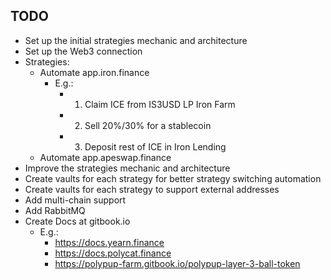 ## TODO

- Set up the initial strategies mechanic and architecture
- Set up the Web3 connection
- Strategies:
  - Automate app.iron.finance
    - E.g.:
      - 1) Claim ICE from IS3USD LP Iron Farm
      - 2) Sell 20%/30% for a stablecoin
      - 3) Deposit rest of ICE in Iron Lending
  - Automate app.apeswap.finance
- Improve the strategies mechanic and architecture
- Create vaults for each strategy for better strategy switching automation
- Create vaults for each strategy to support external addresses
- Add multi-chain support
- Add RabbitMQ
- Create Docs at gitbook.io
  - E.g.:
    - https://docs.yearn.finance
    - https://docs.polycat.finance
    - https://polypup-farm.gitbook.io/polypup-layer-3-ball-token
